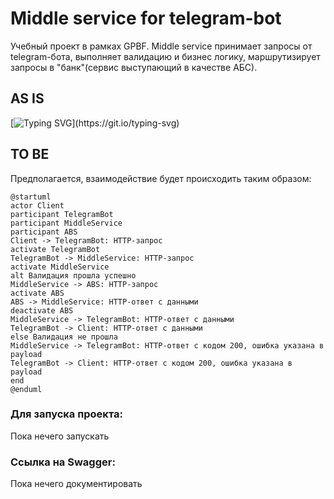 Middle service for telegram-bot
========================
Учебный проект в рамках GPBF. Middle service принимает запросы от telegram-бота, выполняет валидацию и бизнес логику, 
маршрутизирует запросы в "банк"(сервис выступающий в качестве АБС).

## AS IS
[![Typing SVG](https://readme-typing-svg.herokuapp.com?color=%2336BCF7&lines=Проект+в+процессе+разработки...)](https://git.io/typing-svg)

## TO BE
Предполагается, взаимодействие будет происходить таким образом:

```plantuml
@startuml
actor Client
participant TelegramBot
participant MiddleService
participant ABS
Client -> TelegramBot: HTTP-запрос
activate TelegramBot
TelegramBot -> MiddleService: HTTP-запрос
activate MiddleService
alt Валидация прошла успешно
MiddleService -> ABS: HTTP-запрос
activate ABS
ABS -> MiddleService: HTTP-ответ с данными
deactivate ABS
MiddleService -> TelegramBot: HTTP-ответ с данными
TelegramBot -> Client: HTTP-ответ с данными
else Валидация не прошла
MiddleService -> TelegramBot: HTTP-ответ c кодом 200, ошибка указана в payload
TelegramBot -> Client: HTTP-ответ c кодом 200, ошибка указана в payload 
end
@enduml
```

### Для запуска проекта:

Пока нечего запускать

### Ссылка на Swagger:

Пока нечего документировать